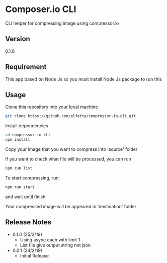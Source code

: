 # Composer.io CLI
CLI helper for compressing image using compressor.io

## Version
0.1.0

## Requirement
This app based on Node Js so you must install Node Js package to run this

## Usage
Clone this repository into your local machine
``` bash
git clone https://github.com/alfatta/compressor-io-cli.git
```

Install dependencies
``` bash
cd compressor-io-cli
npm install
```
Copy your image that you want to compress into 'source' folder

If you want to check what file will be processed, you can run
``` bash
npm run list
```

To start compressing, run:
``` bash
npm run start
```
and wait until finish

Your compressed image will be appeared in 'destination' folder

## Release Notes
* 0.1.0 (25/2/19)
  * Using async each with limit 1
  * List file give output string not json
* 0.0.1 (24/2/19)
  * Initial Release

